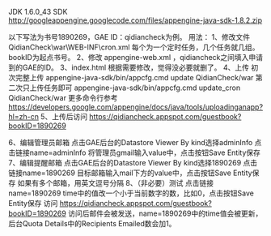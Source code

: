﻿JDK 1.6.0_43
SDK http://googleappengine.googlecode.com/files/appengine-java-sdk-1.8.2.zip

以下写法为书号1890269，GAE ID：qidiancheck为例。 
用法：
1、修改文件 QidianCheck\war\WEB-INF\cron.xml 每个<cron></cron>为一个定时任务，几个任务就几组<cron></cron>。
bookID为起点书号。
2、修改 appengine-web.xml ，<application>qidiancheck</application>之间填入申请到的GAE的ID。
3、index.html 根据需要修改，觉得没必要就删了。
4、上传
初次完整上传
appengine-java-sdk/bin/appcfg.cmd update QidianCheck/war
第二次只上传任务即可
appengine-java-sdk/bin/appcfg.cmd update_cron QidianCheck/war
更多命令行参考
https://developers.google.com/appengine/docs/java/tools/uploadinganapp?hl=zh-cn
5、上传后访问
https://qidiancheck.appspot.com/guestbook?bookID=1890269

6、编辑管理员邮箱
点击GAE后台的Datastore Viewer
By kind选择adminInfo
点击链接name=adminInfo
将管理员gmail输入value中，点击按钮Save Entity保存
7、编辑提醒邮箱
点击GAE后台的Datastore Viewer
By kind选择1890269
点击链接name=1890269
目标邮箱输入mail下方的value中，点击按钮Save Entity保存
如果有多个邮箱，用英文逗号分隔
8、（非必要）测试
点击链接name=1890269
time中的值改一个小于当前数字的数，比如0，点击按钮Save Entity保存
访问
https://qidiancheck.appspot.com/guestbook?bookID=1890269
访问后邮件会被发送，name=1890269中的time值会被更新，后台Quota Details中的Recipients Emailed数会加1。







